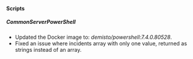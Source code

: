 
#### Scripts

##### CommonServerPowerShell
- Updated the Docker image to: *demisto/powershell:7.4.0.80528*.
- Fixed an issue where incidents array with only one value, returned as strings instead of an array. 
